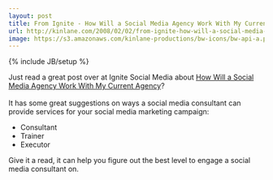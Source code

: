 ```yaml
---
layout: post
title: From Ignite - How Will a Social Media Agency Work With My Current Agency?
url: http://kinlane.com/2008/02/02/from-ignite-how-will-a-social-media-agency-work-with-my-current-agency/
image: https://s3.amazonaws.com/kinlane-productions/bw-icons/bw-api-a.png
---
```

{% include JB/setup %}
<p>
     Just read a great post over at Ignite Social Media about <a href="http://www.ignitesocialmedia.com/how-will-a-social-media-agency-work-with-my-current-agency/#comment-2089">How Will a Social Media Agency Work With My Current Agency</a>?
     <br />
     <br />
     It has some great suggestions on ways a social media consultant can provide services for your social media marketing campaign:
     <br />
</p>
<ul class="mainlist">
     <li>Consultant
     </li>
     <li>Trainer
     </li>
     <li>Executor
          <br />
     </li>
</ul>
<p>
     Give it a read, it can help you figure out the best level to engage a social media consultant on.
</p>